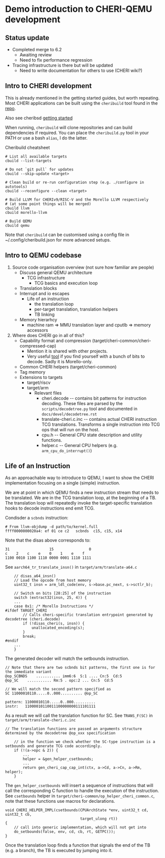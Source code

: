 # Demo introduction to CHERI-QEMU development

## Status update

 - Completed merge to 6.2
   - Awaiting review
   - Need to fix performance regression
 - Tracing infrastructure is there but will be updated
   - Need to write documentation for others to use (CHERI wiki?)

## Intro to CHERI development

This is already mentioned in the getting started guides, but worth repeating.
Most CHERI applications can be built using the `cheribuild` tool found in the
[repo](https://github.com/CTSRD-CHERI/cheribuild).

Also see cheribsd [getting started](https://www.cheribsd.org/)

When running, `cheribuild` will clone repositories and can build dependencies if required.
You can place the `cheribuild.py` tool in your PATH or use a bash `alias`, I do the latter.

Cheribuild cheatsheet
```
# List all available targets
cbuild --list-targets

# Do not `git pull` for updates
cbuild --skip-update <target>

# Clean build or re-run configuration step (e.g. ./configure in autotools)
cbuild --reconfigure --clean <target>

# Build LLVM for CHERIv9/RISC-V and the Morello LLVM respectively
# (at some point things will be merged)
cbuild llvm
cbuild morello-llvm

# Build QEMU
cbuild qemu
```

Note that `cheribuild` can be customised using a config file in ~/.config/cheribuild.json
for more advanced setups.

## Intro to QEMU codebase

 1. Source code organisation overview (not sure how familiar are people)
    - Discuss general QEMU architecture
      - TCG infrastructure
      	- TCG basics and execution loop
	- Translation blocks
	- Interrupt and io escapes
      - Life of an instruction
      	- the translation loop
      	- per-target translation, translation helpers
	    - TB linking
    - Memory hierarhcy
      - machine ram => MMU translation layer and cputlb => memory accessors
 2. Where does CHERI go in all of this?
    - Capability format and compression (target/cheri-common/cheri-compressed-cap)
      - Mention it is shared with other projects.
      - Very useful [tool](https://www.morello-project.org/capinfo) if you find yourself with a bunch of bits to decode.
        Sadly it is Morello-only.
    - Common CHERI helpers (target/cheri-common)
    - Tag memory
    - Extensions to targets
      - target/riscv
      - target/arm
        - Relevant files
          - cheri.decode -- contains bit patterns for instruction decoding.
            These files are parsed by the `scripts/decodetree.py` tool and documented in `docs/devel/decodetree.rst`
          - translate-cheri.c.inc -- contains actual CHERI instruction TCG translations.
            Transforms a single instruction into TCG ops that will run on the host.
          - cpu.h -- General CPU state description and utility functions.
          - helper.c -- General CPU helpers (e.g. `arm_cpu_do_interrupt()`)


## Life of an Instruction

As an approachable way to introduce to QEMU, I want to show the CHERI implementation focusing on a single (simple) instruction.

We are at point in which QEMU finds a new instruction stream that needs to be translated.
We are in the TCG translation loop, at the beginning of a TB.
The translation loop will repeatedly invoke the target-specific translation hooks to decode instructions end emit TCG.

Condisder a `scbnds` instruction:
```
# From llvm-objdump -d path/to/kernel.full
ffff0000000020a4: ef 01 ce c2   scbnds  c15, c15, x14
```

Note that the disas above corresponds to:
```
31                  15                0
c    2    c    e    0    1    e    f
1100 0010 1100 1110 0000 0001 1110 1111
```

See `aarch64_tr_translate_insn()` in `target/arm/translate-a64.c`
```
    // disas_a64_insn()
    // Load the opcode from host memory
    uint32_t insn = arm_ldl_code(env, s->base.pc_next, s->sctlr_b);

    // Switch on bits [28:25] of the instruction
    switch (extract32(insn, 25, 4)) {
    ...
    case 0x1: /* Morello Instructions */
#ifdef TARGET_CHERI
        // Calls cheri-specific translation entrypoint generated by decodetree (cheri.decode)
        if (!disas_cheri(s, insn)) {
            unallocated_encoding(s);
        }
        break;
#endif
    ...
    }
```

The generated decoder will match the setbounds instruction.
```
// Note that there are two scbnds bit patterns, the first one is for the immediate variant
@op_SCBNDS    ........... imm6:6  S:1 .... Cn:5  Cd:5
@op_SC    ........... Rm:5 . opc:2 ... Cn:5  Cd:5

// We will match the second pattern specified as
SC 11000010110.....0..000.......... @op_SC

pattern: 11000010110.....0..000..........
instr:   11000010110011100000000111101111
```

As a result we will call the translation function for SC.
See `TRANS_F(SC)` in `target/arm/translate-cheri.c.inc`
```
// The translation functions are passed an arguments structure determined by the decodetree @op_xxx specification

    // in the function we check whether the SC-type instruction is a setbounds and generate TCG code accordingly.
    if (!(a->opc & 2)) {
        ...
        helper = &gen_helper_csetbounds;
        ...
        return gen_cheri_cap_cap_int(ctx, a->Cd, a->Cn, a->Rm, helper);
    }

```

The `gen_helper_csetbounds` will insert a sequence of instructions that will call the corresponding C
function to handle the execution of the instruction.
See `csetbounds` helper in `target/cheri-common/op_helper_cheri_common.c`, note that these functions use macros for declarations.
```
void CHERI_HELPER_IMPL(csetbounds(CPUArchState *env, uint32_t cd, uint32_t cb,
                                  target_ulong rt))
{
    // call into generic implementation, which will not get into
    do_setbounds(false, env, cd, cb, rt, GETPC());
}
```

Once the translation loop finds a function that signals the end of the TB (e.g. a branch), the TB is executed by jumping into it.
